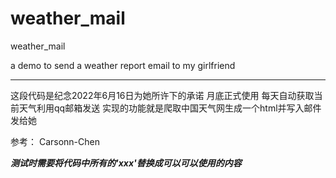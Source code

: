 # weather_mail
weather_mail

a demo to send a weather report email to my girlfriend

------
这段代码是纪念2022年6月16日为她所许下的承诺
月底正式使用
每天自动获取当前天气利用qq邮箱发送
实现的功能就是爬取中国天气网生成一个html并写入邮件发给她

参考：
Carsonn-Chen

***测试时需要将代码中所有的'xxx'替换成可以可以使用的内容***

